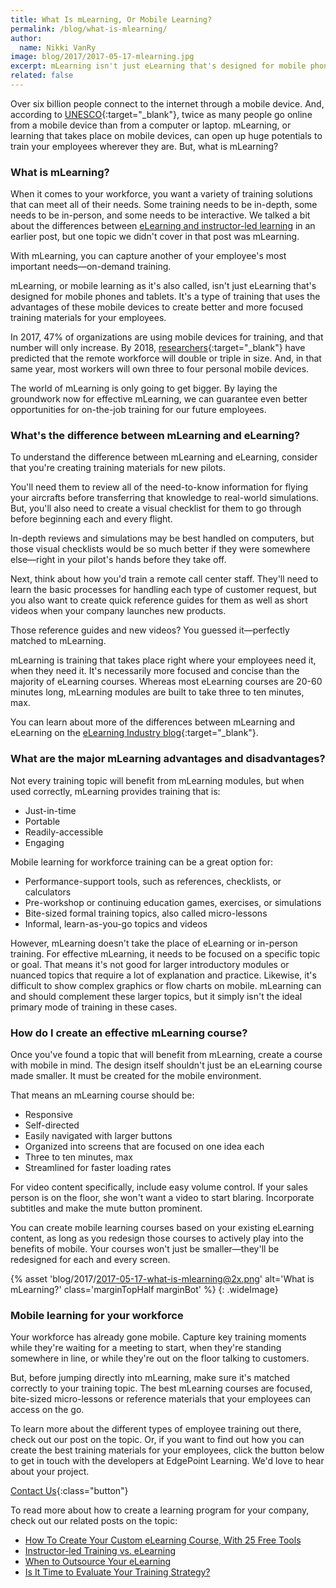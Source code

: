 ```yaml
---
title: What Is mLearning, Or Mobile Learning?
permalink: /blog/what-is-mlearning/
author:
  name: Nikki VanRy
image: blog/2017/2017-05-17-mlearning.jpg
excerpt: mLearning isn't just eLearning that's designed for mobile phones and tablets. It uses the advantages of mobile devices to create more focused training materials for your employees.
related: false
---
```


Over six billion people connect to the internet through a mobile device. And, according to [UNESCO](http://www.unesco.org/new/en/unesco/themes/icts/m4ed/){:target="_blank"}, twice as many people go online from a mobile device than from a computer or laptop. mLearning, or learning that takes place on mobile devices, can open up huge potentials to train your employees wherever they are. But, what is mLearning?

### What is mLearning?
When it comes to your workforce, you want a variety of training solutions that can meet all of their needs. Some training needs to be in-depth, some needs to be in-person, and some needs to be interactive. We talked a bit about the differences between [eLearning and instructor-led learning](/blog/Instructor-led-Training-vs-eLearning/) in an earlier post, but one topic we didn't cover in that post was mLearning.

With mLearning, you can capture another of your employee's most important needs—on-demand training.

mLearning, or mobile learning as it's also called, isn't just eLearning that's designed for mobile phones and tablets. It's a type of training that uses the advantages of these mobile devices to create better and more focused training materials for your employees.

In 2017, 47% of organizations are using mobile devices for training, and that number will only increase. By 2018, [researchers](https://elearningindustry.com/surprising-mobile-learning-statistics-elearning-professionals-know){:target="_blank"} have predicted that the remote workforce will double or triple in size. And, in that same year, most workers will own three to four personal mobile devices.

The world of mLearning is only going to get bigger. By laying the groundwork now for effective mLearning, we can guarantee even better opportunities for on-the-job training for our future employees.

### What's the difference between mLearning and eLearning?
To understand the difference between mLearning and eLearning, consider that you're creating training materials for new pilots.

You'll need them to review all of the need-to-know information for flying your aircrafts before transferring that knowledge to real-world simulations. But, you'll also need to create a visual checklist for them to go through before beginning each and every flight.

In-depth reviews and simulations may be best handled on computers, but those visual checklists would be so much better if they were somewhere else—right in your pilot's hands before they take off.

Next, think about how you'd train a remote call center staff. They'll need to learn the basic processes for handling each type of customer request, but you also want to create quick reference guides for them as well as short videos when your company launches new products.

Those reference guides and new videos? You guessed it—perfectly matched to mLearning.

mLearning is training that takes place right where your employees need it, when they need it. It's necessarily more focused and concise than the majority of eLearning courses. Whereas most eLearning courses are 20-60 minutes long, mLearning modules are built to take three to ten minutes, max.

You can learn about more of the differences between mLearning and eLearning on the [eLearning Industry blog](https://elearningindustry.com/mlearning-the-way-of-learning-tomorrow){:target="_blank"}.

### What are the major mLearning advantages and disadvantages?
Not every training topic will benefit from mLearning modules, but when used correctly, mLearning provides training that is:

*  Just-in-time
*  Portable
*  Readily-accessible
*  Engaging

Mobile learning for workforce training can be a great option for:

*  Performance-support tools, such as references, checklists, or calculators
*  Pre-workshop or continuing education games, exercises, or simulations
*  Bite-sized formal training topics, also called micro-lessons
*  Informal, learn-as-you-go topics and videos

However, mLearning doesn't take the place of eLearning or in-person training. For effective mLearning, it needs to be focused on a specific topic or goal. That means it's not good for larger introductory modules or nuanced topics that require a lot of explanation and practice. Likewise, it's difficult to show complex graphics or flow charts on mobile. mLearning can and should complement these larger topics, but it simply isn't the ideal primary mode of training in these cases.

### How do I create an effective mLearning course?
Once you've found a topic that will benefit from mLearning, create a course with mobile in mind. The design itself shouldn't just be an eLearning course made smaller. It must be created for the mobile environment.

That means an mLearning course should be:

*  Responsive
*  Self-directed
*  Easily navigated with larger buttons
*  Organized into screens that are focused on one idea each
*  Three to ten minutes, max
*  Streamlined for faster loading rates

For video content specifically, include easy volume control. If your sales person is on the floor, she won't want a video to start blaring. Incorporate subtitles and make the mute button prominent.

You can create mobile learning courses based on your existing eLearning content, as long as you redesign those courses to actively play into the benefits of mobile. Your courses won't just be smaller—they'll be redesigned for each and every screen.

{% asset 'blog/2017/2017-05-17-what-is-mlearning@2x.png'
   alt='What is mLearning?'
   class='marginTopHalf marginBot' %}
{: .wideImage}

### Mobile learning for your workforce

Your workforce has already gone mobile. Capture key training moments while they're waiting for a meeting to start, when they're standing somewhere in line, or while they're out on the floor talking to customers.

But, before jumping directly into mLearning, make sure it's matched correctly to your training topic. The best mLearning courses are focused, bite-sized micro-lessons or reference materials that your employees can access on the go.

To learn more about the different types of employee training out there, check out our post on the topic. Or, if you want to find out how you can create the best training materials for your employees, click the button below to get in touch with the developers at EdgePoint Learning. We'd love to hear about your project.

[Contact Us](/contact/ ){:class="button"}



To read more about how to create a learning program for your company, check out our related posts on the topic:

*  [How To Create Your Custom eLearning Course, With 25 Free Tools ](/blog/How-To-Create-Your-Custom-eLearning-Course-With-25-Free-Tools/)
*  [Instructor-led Training vs. eLearning ](/blog/Instructor-led-Training-vs-eLearning/)
*  [When to Outsource Your eLearning](/blog/when-to-outsource-your-elearning/)
*  [Is It Time to Evaluate Your Training Strategy?](/blog/is-it-time-to-evaluate-your-training-strategy/)
